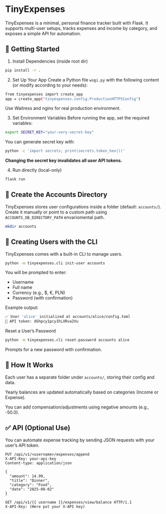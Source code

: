 # TinyExpenses
TinyExpenses is a minimal, personal finance tracker built with Flask. It supports multi-user setups, tracks expenses and income by category, and exposes a simple API for automation.

## 🚀 Getting Started
1. Install Dependencies (inside root dir)

```bash
pip install -r .
```

2. Set Up Your App
Create a Python file `wsgi.py` with the following content (or modify according to your needs):
```bash
from tinyexpenses import create_app
app = create_app("tinyexpenses.config.ProductionHTTPSConfig")
```
Use Waitress and nginx for real production environment.

3. Set Environment Variables
Before running the app, set the required variables:
```bash
export SECRET_KEY="your-very-secret-key"
```
You can generate secret key with:
```bash
python -c 'import secrets; print(secrets.token_hex())'
```
__Changing the secret key invalidates all user API tokens.__

4. Run directly (local-only)
```bash
flask run
```

## 📁 Create the Accounts Directory
TinyExpenses stores user configurations inside a folder (default: `accounts/`). Create it manually or point to a custom path using `ACCOUNTS_DB_DIRECTORY_PATH` envariomental path.

```bash
mkdir accounts
```

## 👤 Creating Users with the CLI
TinyExpenses comes with a built-in CLI to manage users.

```bash
python -m tinyexpenses.cli init-user accounts
```

You will be prompted to enter:

- Username
- Full name
- Currency (e.g., $, €, PLN)
- Password (with confirmation)

Example output:

```bash
✅ User 'alice' initialized at accounts/alice/config.toml
🔑 API token: dGhpcy1pcy1hLXRva2Vu
```

Reset a User’s Password
```bash
python -m tinyexpenses.cli reset-password accounts alice
```
Prompts for a new password with confirmation.

## 🧠 How It Works
Each user has a separate folder under `accounts/`, storing their config and data.

Yearly balances are updated automatically based on categories (Income or Expense).

You can add compensation/adjustments using negative amounts (e.g., -50.0).

## ✅ API (Optional Use)
You can automate expense tracking by sending JSON requests with your user’s API token.

```http
PUT /api/v1/<username>/expenses/append
X-API-Key: your-api-key
Content-type: application/json

{
  "amount": 14.99,
  "title": "Dinner",
  "category": "Food",
  "date": "2025-08-02"
}
```

```http
GET /api/v1/{{ username }}/expenses/view/balance HTTP/1.1
X-API-Key: (Here put your X-API key)
```